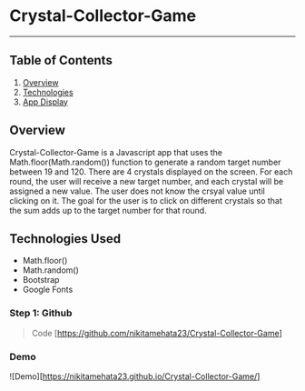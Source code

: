 # Crystal-Collector-Game
----------
## Table of Contents 
1. [Overview](#overview)
2. [Technologies](#technologies)
3. [App Display](#display)

<a name="overview"></a>
## Overview 
Crystal-Collector-Game is a Javascript app that uses the Math.floor(Math.random()) function to generate a random target number between 19 and 120. There are 4 crystals displayed on the screen. For each round, the user will receive a new target number, and each crystal will be assigned a new value. The user does not know the crsyal value until clicking on it. The goal for the user is to click on different crystals so that the sum adds up to the target number for that round. 


## Technologies Used

 - Math.floor()
 - Math.random()
 - Bootstrap 
 - Google Fonts


### Step 1: Github

> Code [https://github.com/nikitamehata23/Crystal-Collector-Game]

### Demo

![Demo][https://nikitamehata23.github.io/Crystal-Collector-Game/]